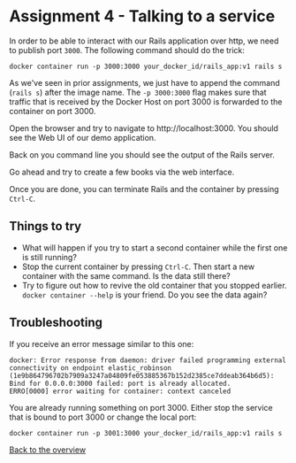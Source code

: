 # Assignment 4 - Talking to a service
In order to be able to interact with our Rails application over http, we need to publish port `3000`. The following command should do the trick:
```
docker container run -p 3000:3000 your_docker_id/rails_app:v1 rails s
```

As we've seen in prior assignments, we just have to append the command (`rails s`) after the image name. The `-p 3000:3000` flag makes sure that traffic that is received by the Docker Host on port 3000 is forwarded to the container on port 3000.

Open the browser and try to navigate to http://localhost:3000. You should see the Web UI of our demo application.

Back on you command line you should see the output of the Rails server.

Go ahead and try to create a few books via the web interface.

Once you are done, you can terminate Rails and the container by pressing `Ctrl-C`.


## Things to try
* What will happen if you try to start a second container while the first one is still running?
* Stop the current container by pressing `Ctrl-C`. Then start a new container with the same command. Is the data still there?
* Try to figure out how to revive the old container that you stopped earlier. `docker container --help` is your friend. Do you see the data again?


## Troubleshooting
If you receive an error message similar to this one:
```
docker: Error response from daemon: driver failed programming external connectivity on endpoint elastic_robinson (1e9b864796702b7909a3247a04809fe053885367b152d2385ce7ddeab364b6d5): Bind for 0.0.0.0:3000 failed: port is already allocated.
ERRO[0000] error waiting for container: context canceled
```
You are already running something on port 3000. Either stop the service that is bound to port 3000 or change the local port:
```
docker container run -p 3001:3000 your_docker_id/rails_app:v1 rails s
```

[Back to the overview](../README.md#assignments)
